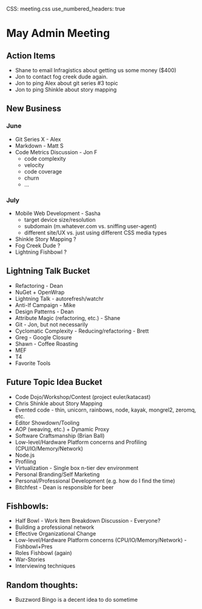 CSS: meeting.css
use_numbered_headers: true

# May Admin Meeting

## Action Items
* Shane to email Infragistics about getting us some money ($400)
* Jon to contact fog creek dude again.
* Jon to ping Alex about git series #3 topic
* Jon to ping Shinkle about story mapping

## New Business

### June
* Git Series X - Alex
* Markdown - Matt S
* Code Metrics Discussion - Jon F
  * code complexity
  * velocity
  * code coverage
  * churn
  * ...

### July
* Mobile Web Development - Sasha
  * target device size/resolution
  * subdomain (m.whatever.com vs. sniffing user-agent)
  * different site/UX vs. just using different CSS media types
* Shinkle Story Mapping ?
* Fog Creek Dude ?
* Lightning Fishbowl ?

## Lightning Talk Bucket
* Refactoring - Dean
* NuGet + OpenWrap
* Lightning Talk - autorefresh/watchr
* Anti-If Campaign - Mike
* Design Patterns - Dean
* Attribute Magic (refactoring, etc.) - Shane
* Git - Jon, but not necessarily
* Cyclomatic Complexity - Reducing/refactoring - Brett
* Greg - Google Closure
* Shawn - Coffee Roasting
* MEF
* T4
* Favorite Tools

## Future Topic Idea Bucket
* Code Dojo/Workshop/Contest (project euler/katacast)
* Chris Shinkle about Story Mapping
* Evented code - thin, unicorn, rainbows, node, kayak, mongrel2, zeromq, etc.
* Editor Showdown/Tooling
* AOP (weaving, etc.) + Dynamic Proxy
* Software Craftsmanship (Brian Ball)
* Low-level/Hardware Platform concerns and Profiling (CPU/IO/Memory/Network)
* Node.js
* Profiling 
* Virtualization - Single box n-tier dev environment
* Personal Branding/Self Marketing
* Personal/Professional Development (e.g. how do I find the time)
* Bitchfest - Dean is responsible for beer

## Fishbowls:
* Half Bowl - Work Item Breakdown Discussion - Everyone?
* Building a professional network
* Effective Organizational Change
* Low-level/Hardware Platform concerns (CPU/IO/Memory/Network) - Fishbowl+Pres
* Roles Fishbowl (again)
* War-Stories
* Interviewing techniques

## Random thoughts:
* Buzzword Bingo is a decent idea to do sometime
